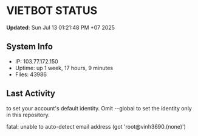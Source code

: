 # VIETBOT STATUS
**Updated**: Sun Jul 13 01:21:48 PM +07 2025

## System Info
- IP: 103.77.172.150
- Uptime: up 1 week, 17 hours, 9 minutes
- Files: 43986

## Last Activity

to set your account's default identity.
Omit --global to set the identity only in this repository.

fatal: unable to auto-detect email address (got 'root@vinh3690.(none)')
